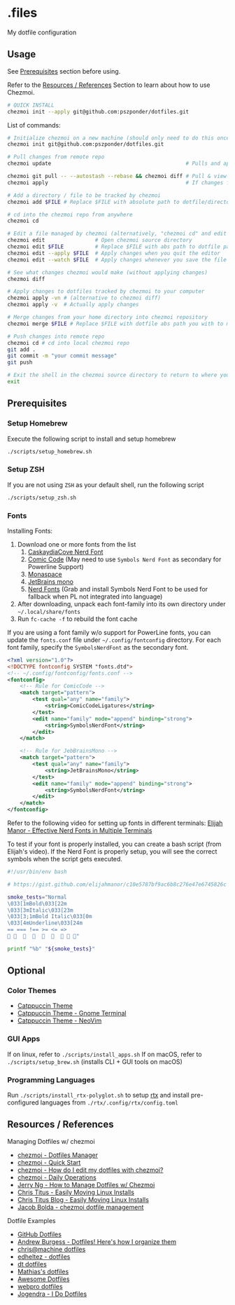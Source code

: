 # .files

My dotfile configuration

## Usage

See [Prerequisites](./README.md#prerequisites) section before using.

Refer to the [Resources / References](./README.md#resources--references) Section to learn about how to use Chezmoi.

```bash
# QUICK INSTALL
chezmoi init --apply git@github.com:pszponder/dotfiles.git
```

List of commands:

```bash
# Initialize chezmoi on a new machine (should only need to do this once)
chezmoi init git@github.com:pszponder/dotfiles.git
```

```bash
# Pull changes from remote repo
chezmoi update                                           # Pulls and applies changes from remote

chezmoi git pull -- --autostash --rebase && chezmoi diff # Pull & view changes, don't apply
chezmoi apply                                            # If changes from above command are ok, apply them

# Add a directory / file to be tracked by chezmoi
chezmoi add $FILE # Replace $FILE with absolute path to dotfile/directory you want chezmoi to manage

# cd into the chezmoi repo from anywhere
chezmoi cd

# Edit a file managed by chezmoi (alternatively, "chezmoi cd" and edit files in the chezmoi repo)
chezmoi edit                # Open chezmoi source directory
chezmoi edit $FILE          # Replace $FILE with abs path to dotfile path you wish to edit
chezmoi edit --apply $FILE  # Apply changes when you quit the editor
chezmoi edit --watch $FILE  # Apply changes whenever you save the file

# See what changes chezmoi would make (without applying changes)
chezmoi diff

# Apply changes to dotfiles tracked by chezmoi to your computer
chezmoi apply -vn # (alternative to chezmoi diff)
chezmoi apply -v  # Actually apply changes

# Merge changes from your home directory into chezmoi repository
chezmoi merge $FILE # Replace $FILE with dotfile abs path you with to merge into chezmoi

# Push changes into remote repo
chezmoi cd # cd into local chezmoi repo
git add .
git commit -m "your commit message"
git push

# Exit the shell in the chezmoi source directory to return to where you were (if you use "chezmoi cd")
exit
```

## Prerequisites

### Setup Homebrew

Execute the following script to install and setup homebrew

```bash
./scripts/setup_homebrew.sh
```

### Setup ZSH

If you are not using `ZSH` as your default shell, run the following script

```bash
./scripts/setup_zsh.sh
```

### Fonts

Installing Fonts:
1. Download one or more fonts from the list
    1. [CaskaydiaCove Nerd Font](https://www.nerdfonts.com/font-downloads)
    2. [Comic Code](https://tosche.net/fonts/comic-code) (May need to use `Symbols Nerd Font` as secondary for Powerline Support)
    3. [Monaspace](https://github.com/githubnext/monaspace)
    4. [JetBrains mono](https://www.jetbrains.com/lp/mono/)
    5. [Nerd Fonts](https://www.nerdfonts.com/font-downloads) (Grab and install Symbols Nerd Font to be used for fallback when PL not integrated into language)
2. After downloading, unpack each font-family into its own directory under `~/.local/share/fonts`
3. Run `fc-cache -f` to rebuild the font cache

If you are using a font family w/o support for PowerLine fonts, you can update the `fonts.conf` file under `~/.config/fontconfig` directory. For each font family, specify the `SymbolsNerdFont` as the secondary font.

```xml
<?xml version="1.0"?>
<!DOCTYPE fontconfig SYSTEM "fonts.dtd">
<!-- ~/.config/fontconfig/fonts.conf -->
<fontconfig>
    <!-- Rule for ComicCode -->
    <match target="pattern">
        <test qual="any" name="family">
            <string>ComicCodeLigatures</string>
        </test>
        <edit name="family" mode="append" binding="strong">
            <string>SymbolsNerdFont</string>
        </edit>
    </match>

    <!-- Rule for JebBrainsMono -->
    <match target="pattern">
        <test qual="any" name="family">
            <string>JetBrainsMono</string>
        </test>
        <edit name="family" mode="append" binding="strong">
            <string>SymbolsNerdFont</string>
        </edit>
    </match>
</fontconfig>
```

Refer to the following video for setting up fonts in different terminals: [Elijah Manor - Effective Nerd Fonts in Multiple Terminals](https://www.youtube.com/watch?v=mQdB_kHyZn8)

To test if your font is properly installed, you can create a bash script (from Elijah's video). If the Nerd Font is properly setup, you will see the correct symbols when the script gets executed.

```bash
#!/usr/bin/env bash

# https://gist.github.com/elijahmanor/c10e5787bf9ac6b8c276e47e6745826c

smoke_tests="Normal
\033[1mBold\033[22m
\033[3mItalic\033[23m
\033[3;1mBold Italic\033[0m
\033[4mUnderline\033[24m
== === !== >= <= =>
󰐊     󰄉      󰑓 󰒲 "

printf "%b" "${smoke_tests}"
```

## Optional

### Color Themes

- [Catppuccin Theme](https://github.com/catppuccin)
- [Catppuccin Theme - Gnome Terminal](https://github.com/catppuccin/gnome-terminal)
- [Catppuccin Theme - NeoVim](https://github.com/catppuccin/nvim)

### GUI Apps

If on linux, refer to `./scripts/install_apps.sh`
If on macOS, refer to `./scripts/setup_brew.sh` (installs CLI + GUI tools on macOS)

### Programming Languages

Run `./scripts/install_rtx-polyglot.sh` to setup [rtx](https://github.com/jdx/rtx) and install pre-configured languages from `./rtx/.config/rtx/config.toml`

## Resources / References

Managing Dotfiles w/ chezmoi
- [chezmoi - Dotfiles Manager](https://www.chezmoi.io/)
- [chezmoi - Quick Start](https://www.chezmoi.io/quick-start/)
- [chezmoi - How do I edit my dotfiles with chezmoi?](https://www.chezmoi.io/user-guide/frequently-asked-questions/usage/#how-do-i-edit-my-dotfiles-with-chezmoi)
- [chezmoi - Daily Operations](https://www.chezmoi.io/user-guide/daily-operations/)
- [Jerry Ng - How to Manage Dotfiles w/ Chezmoi](https://jerrynsh.com/how-to-manage-dotfiles-with-chezmoi/)
- [Chris Titus - Easily Moving Linux Installs](https://www.youtube.com/watch?v=x6063EuxfEA)
- [Chris Titus Blog - Easily Moving Linux Installs](https://christitus.com/chezmoi/)
- [Jacob Bolda - chezmoi dotfile management](https://www.jacobbolda.com/chezmoi-dotfile-management/)

Dotfile Examples
- [GitHub Dotfiles](https://dotfiles.github.io/)
- [Andrew Burgess - Dotfiles! Here's how I organize them](https://www.youtube.com/results?search_query=dotfiles)
- [chris@machine dotfiles](https://github.com/ChristianChiarulli/Machfiles/tree/master)
- [edheltez - dotfiles](https://github.com/edheltzel/dotfiles)
- [dt dotfiles](https://gitlab.com/dwt1/dotfiles)
- [Mathias's dotfiles](https://github.com/mathiasbynens/dotfiles)
- [Awesome Dotfiles](https://github.com/webpro/awesome-dotfiles)
- [webpro dotfiles](https://github.com/webpro/dotfiles)
- [Jogendra - I Do Dotfiles](https://jogendra.dev/i-do-dotfiles)